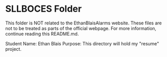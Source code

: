 # SLLBOCES Folder
This folder is NOT related to the EthanBlaisAlarms website. These files are not to be treated as parts of the official webpage. For more information, continue reading this README.md.

Student Name: Ethan Blais
Purpose: This directory will hold my "resume" project.